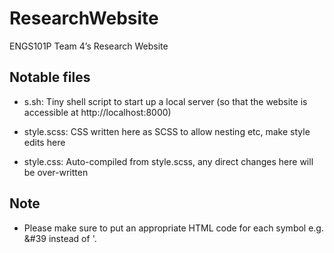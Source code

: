 # ResearchWebsite
ENGS101P Team 4’s Research Website

## Notable files

* s.sh: Tiny shell script to start up a local server (so that the website is accessible at http://localhost:8000)

* style.scss: CSS written here as SCSS to allow nesting etc, make style edits here

* style.css: Auto-compiled from style.scss, any direct changes here will be over-written

## Note
* Please make sure to put an appropriate HTML code for each symbol e.g. &#39 instead of '.
